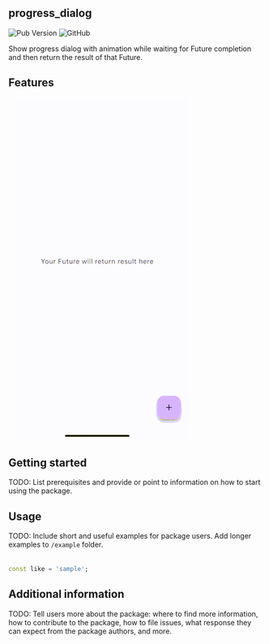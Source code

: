 ## progress_dialog

![Pub Version](https://img.shields.io/pub/v/flutter_progress_dialog)
![GitHub](https://img.shields.io/github/license/nerdy-pro/flutter_progress_dialog)

Show progress dialog with animation while waiting for Future completion and then return the result of that Future.

## Features

![Iphone 14](https://github.com/nerdy-pro/flutter-progress-dialog/blob/develop/img/progress_dialog.gif)

## Getting started

TODO: List prerequisites and provide or point to information on how to
start using the package.

## Usage

TODO: Include short and useful examples for package users. Add longer examples
to `/example` folder.

```dart

const like = 'sample';
```

## Additional information

TODO: Tell users more about the package: where to find more information, how to
contribute to the package, how to file issues, what response they can expect
from the package authors, and more.
